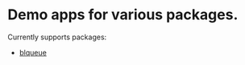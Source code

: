 # Demo apps for various packages.

Currently supports packages:
* [blqueue](https://github.com/koykov/blqueue)
